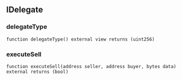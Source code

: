 ## IDelegate

### delegateType

```solidity
function delegateType() external view returns (uint256)
```

### executeSell

```solidity
function executeSell(address seller, address buyer, bytes data) external returns (bool)
```
